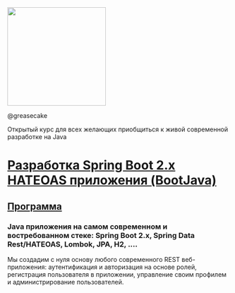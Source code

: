 <img src="http://javaops.ru/static/img/logo/javaops_30.png" width="223"/>

@greasecake

Открытый курс для всех желающих приобщиться к живой современной разработке на Java
# [Разработка Spring Boot 2.x HATEOAS приложения (BootJava)](http://javaops.ru/view/bootjava?ref=gh)
## [Программа](http://javaops.ru/view/bootjava#program)

### Java приложения на самом современном и востребованном стеке: Spring Boot 2.x, Spring Data Rest/HATEOAS, Lombok, JPA, H2, ....
Мы создадим с нуля основу любого современного REST веб-приложения: аутентификация и авторизация на основе ролей, регистрация пользователя в приложении, управление своим профилем и администрирование пользователей.